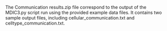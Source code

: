 The Communication results.zip file correspond to the output of the MDIC3.py script run using the provided example data files. It contains two sample output files, including cellular_communication.txt and celltype_communication.txt. 
